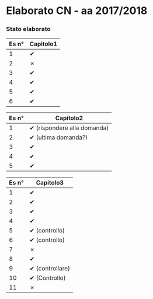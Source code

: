 # Elaborato CN - aa 2017/2018

### Stato elaborato

| Es n° | Capitolo1 |
| ----- | --------- |
| 1     | ✔         |
| 2     | ✗         |
| 3     | ✔         |
| 4     | ✔         |
| 5     | ✔         |
| 6     | ✔         |

| Es n° | Capitolo2                   |
| ----- | --------------------------- |
| 1     | ✔ (rispondere alla domanda) |
| 2     | ✔ (ultima domanda?)         |
| 3     | ✔                           |
| 4     | ✔                           |
| 5     | ✔                           |

| Es n° | Capitolo3          |
| ----- | ------------------ |
| 1     | ✔                  |
| 2     | ✔                  |
| 3     | ✔                  |
| 4     | ✔                  |
| 5     | ✔ (controllo) |
| 6     | ✔  (controllo) |
 | 7     | ✗                  |
| 8     | ✔                  |
| 9     | ✔ (controllare)    |
| 10    | ✔  (Controllo)|
| 11    |✗|

